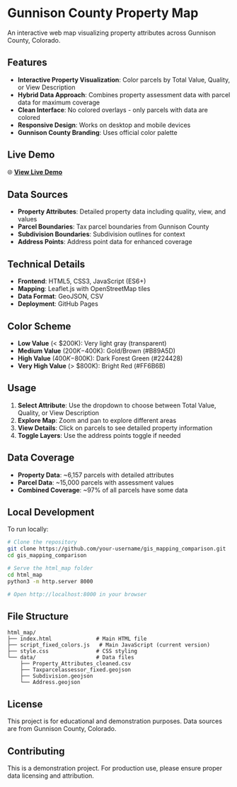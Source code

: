 # Gunnison County Property Map

An interactive web map visualizing property attributes across Gunnison County, Colorado.

## Features

- **Interactive Property Visualization**: Color parcels by Total Value, Quality, or View Description
- **Hybrid Data Approach**: Combines property assessment data with parcel data for maximum coverage
- **Clean Interface**: No colored overlays - only parcels with data are colored
- **Responsive Design**: Works on desktop and mobile devices
- **Gunnison County Branding**: Uses official color palette

## Live Demo

🌐 **[View Live Demo](https://your-username.github.io/gis_mapping_comparison/)**

## Data Sources

- **Property Attributes**: Detailed property data including quality, view, and values
- **Parcel Boundaries**: Tax parcel boundaries from Gunnison County
- **Subdivision Boundaries**: Subdivision outlines for context
- **Address Points**: Address point data for enhanced coverage

## Technical Details

- **Frontend**: HTML5, CSS3, JavaScript (ES6+)
- **Mapping**: Leaflet.js with OpenStreetMap tiles
- **Data Format**: GeoJSON, CSV
- **Deployment**: GitHub Pages

## Color Scheme

- **Low Value** (< $200K): Very light gray (transparent)
- **Medium Value** ($200K-$400K): Gold/Brown (#B89A5D)
- **High Value** ($400K-$800K): Dark Forest Green (#224428)
- **Very High Value** (> $800K): Bright Red (#FF6B6B)

## Usage

1. **Select Attribute**: Use the dropdown to choose between Total Value, Quality, or View Description
2. **Explore Map**: Zoom and pan to explore different areas
3. **View Details**: Click on parcels to see detailed property information
4. **Toggle Layers**: Use the address points toggle if needed

## Data Coverage

- **Property Data**: ~6,157 parcels with detailed attributes
- **Parcel Data**: ~15,000 parcels with assessment values
- **Combined Coverage**: ~97% of all parcels have some data

## Local Development

To run locally:

```bash
# Clone the repository
git clone https://github.com/your-username/gis_mapping_comparison.git
cd gis_mapping_comparison

# Serve the html_map folder
cd html_map
python3 -m http.server 8000

# Open http://localhost:8000 in your browser
```

## File Structure

```
html_map/
├── index.html              # Main HTML file
├── script_fixed_colors.js   # Main JavaScript (current version)
├── style.css               # CSS styling
└── data/                   # Data files
    ├── Property_Attributes_cleaned.csv
    ├── Taxparcelassessor_fixed.geojson
    ├── Subdivision.geojson
    └── Address.geojson
```

## License

This project is for educational and demonstration purposes. Data sources are from Gunnison County, Colorado.

## Contributing

This is a demonstration project. For production use, please ensure proper data licensing and attribution.
